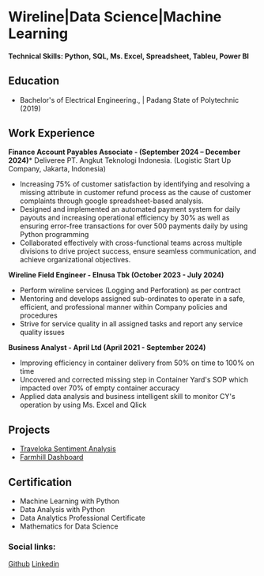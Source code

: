 # Wireline|Data Science|Machine Learning

#### Technical Skills: Python, SQL, Ms. Excel, Spreadsheet, Tableu, Power BI

## Education
- Bachelor's of Electrical Engineering.,  | Padang State of Polytechnic (2019)

## Work Experience

**Finance Account Payables Associate - (September 2024 – December 2024)***
Deliveree PT. Angkut Teknologi Indonesia. (Logistic Start Up Company, Jakarta, Indonesia)
- Increasing 75% of customer satisfaction by identifying and resolving a missing attribute in customer refund process as the cause of customer complaints through google spreadsheet-based analysis.
- Designed and implemented an automated payment system for daily payouts and increasing operational efficiency by 30% as well as ensuring error-free transactions for over 500 payments daily by using Python programming
- Collaborated effectively with cross-functional teams across multiple divisions to drive project success, ensure seamless communication, and achieve organizational objectives.

**Wireline Field Engineer - Elnusa Tbk (October 2023 - July 2024)**
- Perform wireline services (Logging and Perforation) as per contract
- Mentoring and develops assigned sub-ordinates to operate in a safe, efficient, and professional manner within Company policies and procedures
- Strive for service quality in all assigned tasks and report any service quality issues
  
**Business Analyst - April Ltd (April 2021 - September 2024)**
- Improving efficiency in container delivery from 50% on time to 100% on time
- Uncovered and corrected missing step in Container Yard's SOP which impacted over 70% of empty container accuracy
- Applied data analysis and business intelligent skill to monitor CY's operation by using Ms. Excel and Qlick

## Projects
- [Traveloka Sentiment Analysis](https://github.com/yupraw/Portfolio-Project/tree/main/Traveloka_Sentiment_Analysis)
- [Farmhill Dashboard](https://github.com/yupraw/Portfolio-Project/tree/main/The%20Farmhill%20Dashboard)

## Certification
- Machine Learning with Python
- Data Analysis with Python
- Data Analytics Professional Certificate
- Mathematics for Data Science

### Social links:
[Github](https://github.com/yupraw)
[Linkedin](https://www.linkedin.com/in/yudha-prawira-a6baab17a/)

